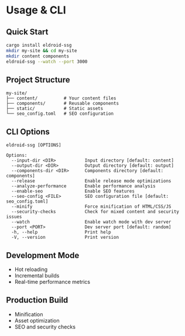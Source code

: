 # Usage & CLI

## Quick Start

```bash
cargo install eldroid-ssg
mkdir my-site && cd my-site
mkdir content components
eldroid-ssg --watch --port 3000
```

## Project Structure
```
my-site/
├── content/          # Your content files
├── components/       # Reusable components
├── static/           # Static assets
└── seo_config.toml   # SEO configuration
```

## CLI Options

```
eldroid-ssg [OPTIONS]

Options:
  --input-dir <DIR>           Input directory [default: content]
  --output-dir <DIR>          Output directory [default: output]
  --components-dir <DIR>      Components directory [default: components]
  --release                   Enable release mode optimizations
  --analyze-performance       Enable performance analysis
  --enable-seo                Enable SEO features
  --seo-config <FILE>         SEO configuration file [default: seo_config.toml]
  --minify                    Force minification of HTML/CSS/JS
  --security-checks           Check for mixed content and security issues
  --watch                     Enable watch mode with dev server
  --port <PORT>               Dev server port [default: random]
  -h, --help                  Print help
  -V, --version               Print version
```

## Development Mode
- Hot reloading
- Incremental builds
- Real-time performance metrics

## Production Build
- Minification
- Asset optimization
- SEO and security checks
